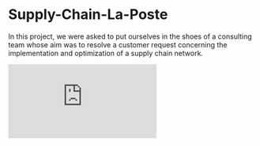 # Supply-Chain-La-Poste
In this project, we were asked to put ourselves in the shoes of a consulting team whose aim was to resolve a customer request concerning the implementation and optimization of a supply chain network.

![Project Poster](https://github.com/Adlan-Boithier/Supply-Chain-La-Poste/blob/main/Poster_Group_E.pdf)
